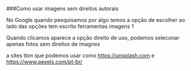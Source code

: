 ###Como usar imagens sem direitos autorais

No Google quando pesquisamos por algo temos a opção de escolher
ao lado das opções tem escrito ferramentas imagens 1 

Quando clicamos aparece a opção direito de uso, podemos seleconar apenas fotos sem direitos de imagnes 

a sites tbm que podemos usar como https://unsplash.com e https://www.pexels.com/pt-br/
